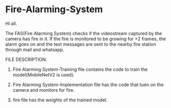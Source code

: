# Fire-Alarming-System
Hi all.

The FAS(Fire Alarming System) checks if the videostream captured by the camera has fire in it. If the fire is monitored to be growing for >2 frames, the alarm goes on and the text messages are sent to the nearby fire station through mail and whatsapp.

FILE DESCRIPTION:

1) Fire Alarming System-Training file contains the code to train the model(MobileNetV2 is used).

2) Fire Alarming System-Implementation file has the code that tuen on the camera and monitors for fire. 

3) fire file has the weights of the trained model.
